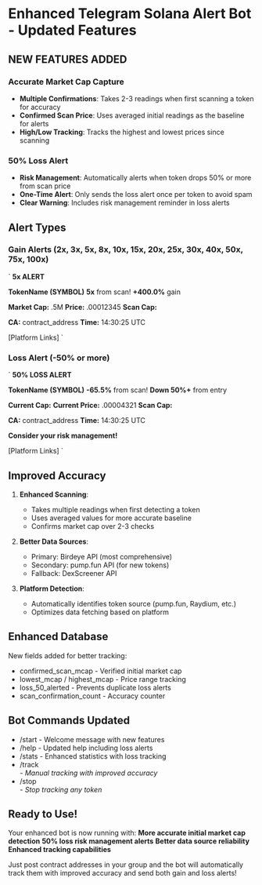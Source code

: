 ﻿#  Enhanced Telegram Solana Alert Bot - Updated Features

##  **NEW FEATURES ADDED**

###  **Accurate Market Cap Capture**
- **Multiple Confirmations**: Takes 2-3 readings when first scanning a token for accuracy
- **Confirmed Scan Price**: Uses averaged initial readings as the baseline for alerts
- **High/Low Tracking**: Tracks the highest and lowest prices since scanning

###  **50% Loss Alert**
- **Risk Management**: Automatically alerts when token drops 50% or more from scan price
- **One-Time Alert**: Only sends the loss alert once per token to avoid spam
- **Clear Warning**: Includes risk management reminder in loss alerts

##  **Alert Types**

###  **Gain Alerts** (2x, 3x, 5x, 8x, 10x, 15x, 20x, 25x, 30x, 40x, 50x, 75x, 100x)
`
 **5x ALERT** 

 **TokenName (SYMBOL)**
 **5x** from scan!
 **+400.0%** gain

 **Market Cap:** .5M
 **Price:** .00012345
 **Scan Cap:** 

 **CA:** contract_address
 **Time:** 14:30:25 UTC

[Platform Links]
`

###  **Loss Alert** (-50% or more)
`
 **50% LOSS ALERT** 

 **TokenName (SYMBOL)**
 **-65.5%** from scan!
 **Down 50%+** from entry

 **Current Cap:** 
 **Current Price:** .00004321
 **Scan Cap:** 

 **CA:** contract_address
 **Time:** 14:30:25 UTC

 **Consider your risk management!**

[Platform Links]
`

##  **Improved Accuracy**

1. **Enhanced Scanning**: 
   - Takes multiple readings when first detecting a token
   - Uses averaged values for more accurate baseline
   - Confirms market cap over 2-3 checks

2. **Better Data Sources**:
   - Primary: Birdeye API (most comprehensive)
   - Secondary: pump.fun API (for new tokens)
   - Fallback: DexScreener API

3. **Platform Detection**:
   - Automatically identifies token source (pump.fun, Raydium, etc.)
   - Optimizes data fetching based on platform

##  **Enhanced Database**

New fields added for better tracking:
- confirmed_scan_mcap - Verified initial market cap
- lowest_mcap / highest_mcap - Price range tracking
- loss_50_alerted - Prevents duplicate loss alerts
- scan_confirmation_count - Accuracy counter

##  **Bot Commands Updated**

- /start - Welcome message with new features
- /help - Updated help including loss alerts
- /stats - Enhanced statistics with loss tracking
- /track <address> - Manual tracking with improved accuracy
- /stop <address> - Stop tracking any token

##  **Ready to Use!**

Your enhanced bot is now running with:
 **More accurate initial market cap detection**
 **50% loss risk management alerts**
 **Better data source reliability**
 **Enhanced tracking capabilities**

Just post contract addresses in your group and the bot will automatically track them with improved accuracy and send both gain and loss alerts! 
